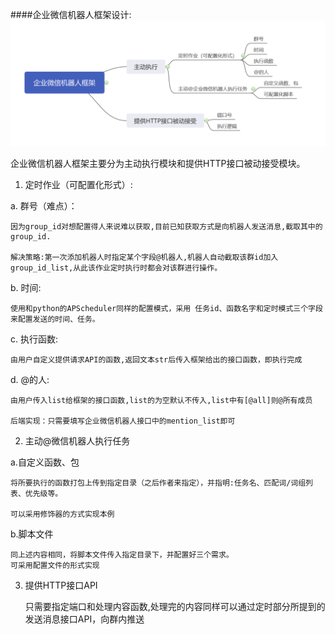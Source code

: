 ####企业微信机器人框架设计:
![design](./design.png)

企业微信机器人框架主要分为主动执行模块和提供HTTP接口被动接受模块。

1. 定时作业（可配置化形式）:

a. 群号（难点）：

	因为group_id对想配置得人来说难以获取,目前已知获取方式是向机器人发送消息,截取其中的group_id.

	解决策略:第一次添加机器人时指定某个字段@机器人,机器人自动截取该群id加入group_id_list,从此该作业定时执行时都会对该群进行操作。

b. 时间:

	使用和python的APScheduler同样的配置模式，采用 任务id、函数名字和定时模式三个字段来配置发送的时间、任务。

c. 执行函数:

	由用户自定义提供请求API的函数,返回文本str后传入框架给出的接口函数，即执行完成

d. @的人:
	
	由用户传入list给框架的接口函数,list的为空默认不传入,list中有[@all]则@所有成员

	后端实现：只需要填写企业微信机器人接口中的mention_list即可

2. 主动@微信机器人执行任务

a.自定义函数、包

	将所要执行的函数打包上传到指定目录（之后作者来指定），并指明:任务名、匹配词/词组列表、优先级等。

	可以采用修饰器的方式实现本例

b.脚本文件

	同上述内容相同，将脚本文件传入指定目录下，并配置好三个需求。	
	可采用配置文件的形式实现

3. 提供HTTP接口API

	只需要指定端口和处理内容函数,处理完的内容同样可以通过定时部分所提到的发送消息接口API，向群内推送